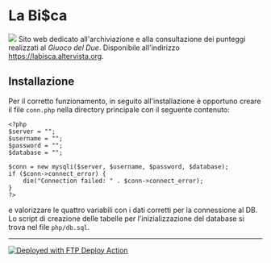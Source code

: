 # La Bi$ca
[<img src="https://labisca.altervista.org/media/img/logo%20bisca.png">](https://labisca.altervista.org)
Sito web dedicato all'archiviazione e alla consultazione dei punteggi realizzati al *Giuoco del Due*. Disponibile all'indirizzo https://labisca.altervista.org.


## Installazione
Per il corretto funzionamento, in seguito all'installazione è opportuno creare il file `conn.php` nella directory principale con il seguente contenuto:
```
<?php
$server = "";
$username = "";
$password = "";
$database = "";

$conn = new mysqli($server, $username, $password, $database);
if ($conn->connect_error) {
	die("Connection failed: " . $conn->connect_error);
}
?>
```
e valorizzare le quattro variabili con i dati corretti per la connessione al DB. Lo script di creazione delle tabelle per l'inizializzazione del database si trova nel file `php/db.sql`.

---

[<img alt="Deployed with FTP Deploy Action" src="https://img.shields.io/badge/Deployed With-FTP DEPLOY ACTION-%3CCOLOR%3E?style=for-the-badge&color=0077b6">](https://github.com/SamKirkland/FTP-Deploy-Action)
